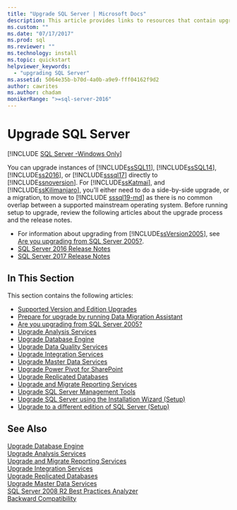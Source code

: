 ```yaml
---
title: "Upgrade SQL Server | Microsoft Docs"
description: This article provides links to resources that contain upgrade information for instances of different versions of SQL Server.
ms.custom: ""
ms.date: "07/17/2017"
ms.prod: sql
ms.reviewer: ""
ms.technology: install
ms.topic: quickstart
helpviewer_keywords: 
  - "upgrading SQL Server"
ms.assetid: 5064e35b-b70d-4a0b-a9e9-fff04162f9d2
author: cawrites
ms.author: chadam
monikerRange: ">=sql-server-2016"
---
```

# Upgrade SQL Server
[!INCLUDE [SQL Server -Windows Only](../../includes/applies-to-version/sql-windows-only.md)]
 
 You can upgrade instances of [!INCLUDE[ssSQL11](../../includes/sssql11-md.md)], [!INCLUDE[ssSQL14](../../includes/sssql14-md.md)], [!INCLUDE[ss2016](../../includes/sssql16-md.md)], or [!INCLUDE[sssql17](../../includes/sssql17-md.md)] directly to [!INCLUDE[ssnoversion](../../includes/ssnoversion-md.md)]. For [!INCLUDE[ssKatmai](../../includes/sskatmai-md.md)], and [!INCLUDE[ssKilimanjaro](../../includes/sskilimanjaro-md.md)], you'll either need to do a side-by-side upgrade, or a migration, to move to [!INCLUDE [sssql19-md](../../includes/sssql19-md.md)] as there is no common overlap between a supported mainstream operating system. Before running setup to upgrade, review the following articles about the upgrade process and the release notes.  
  
   - For information about upgrading from [!INCLUDE[ssVersion2005](../../includes/ssversion2005-md.md)], see [Are you upgrading from SQL Server 2005?](../../sql-server/end-of-support/sql-server-end-of-life-overview.md).  
   - [SQL Server 2016 Release Notes](../../sql-server/sql-server-2016-release-notes.md) 
   - [SQL Server 2017 Release Notes](../../sql-server/sql-server-2017-release-notes.md) 
  
## In This Section  
This section contains the following articles:  
  
-   [Supported Version and Edition Upgrades](../../database-engine/install-windows/supported-version-and-edition-upgrades.md)  
-   [Prepare for upgrade by running Data Migration Assistant](../../database-engine/install-windows/prepare-for-upgrade-by-running-data-migration-assistant.md)  
-   [Are you upgrading from SQL Server 2005?](../../sql-server/end-of-support/sql-server-end-of-life-overview.md)  
-   [Upgrade Analysis Services](../../database-engine/install-windows/upgrade-analysis-services.md)  
-   [Upgrade Database Engine](../../database-engine/install-windows/upgrade-database-engine.md)  
-   [Upgrade Data Quality Services](../../database-engine/install-windows/upgrade-data-quality-services.md)  
-   [Upgrade Integration Services](../../integration-services/install-windows/upgrade-integration-services.md)  
-   [Upgrade Master Data Services](../../database-engine/install-windows/upgrade-master-data-services.md)  
-   [Upgrade Power Pivot for SharePoint](../../database-engine/install-windows/upgrade-power-pivot-for-sharepoint.md)  
-   [Upgrade Replicated Databases](../../database-engine/install-windows/upgrade-replicated-databases.md)  
-   [Upgrade and Migrate Reporting Services](../../reporting-services/install-windows/upgrade-and-migrate-reporting-services.md)  
-   [Upgrade SQL Server Management Tools](../../database-engine/install-windows/upgrade-sql-server-management-tools.md)  
-   [Upgrade SQL Server using the Installation Wizard &#40;Setup&#41;](../../database-engine/install-windows/upgrade-sql-server-using-the-installation-wizard-setup.md)  
-   [Upgrade to a different edition of SQL Server &#40;Setup&#41;](../../database-engine/install-windows/upgrade-to-a-different-edition-of-sql-server-setup.md)  
  
## See Also  
 [Upgrade Database Engine](../../database-engine/install-windows/upgrade-database-engine.md)   
 [Upgrade Analysis Services](../../database-engine/install-windows/upgrade-analysis-services.md)   
 [Upgrade and Migrate Reporting Services](../../reporting-services/install-windows/upgrade-and-migrate-reporting-services.md)   
 [Upgrade Integration Services](../../integration-services/install-windows/upgrade-integration-services.md)   
 [Upgrade Replicated Databases](../../database-engine/install-windows/upgrade-replicated-databases.md)   
 [Upgrade Master Data Services](../../database-engine/install-windows/upgrade-master-data-services.md)   
 [SQL Server 2008 R2 Best Practices Analyzer](https://www.microsoft.com/download/details.aspx?id=436)   
 [Backward Compatibility](../discontinued-database-engine-functionality-in-sql-server.md)  
  
